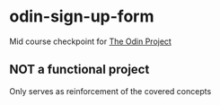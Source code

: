 # odin-sign-up-form

Mid course checkpoint for [The Odin Project](https://www.theodinproject.com/about)

## NOT a functional project

Only serves as reinforcement of the covered concepts